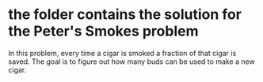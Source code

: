 # the folder contains the solution for the Peter's Smokes problem

In this problem, every time a cigar is smoked a fraction of that cigar is saved. The goal is to figure out how many buds can be used to make a new cigar. 
